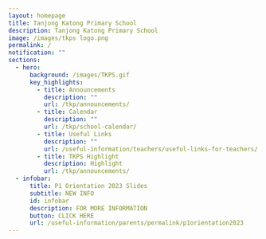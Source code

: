 ```yaml
---
layout: homepage
title: Tanjong Katong Primary School
description: Tanjong Katong Primary School
image: /images/tkps logo.png
permalink: /
notification: ""
sections:
  - hero:
      background: /images/TKPS.gif
      key_highlights:
        - title: Announcements
          description: ""
          url: /tkp/announcements/
        - title: Calendar
          description: ""
          url: /tkp/school-calendar/
        - title: Useful Links
          description: ""
          url: /useful-information/teachers/useful-links-for-teachers/
        - title: TKPS Highlight
          description: Highlight
          url: /tkp/announcements/
  - infobar:
      title: P1 Orientation 2023 Slides
      subtitle: NEW INFO
      id: infobar
      description: FOR MORE INFORMATION
      button: CLICK HERE
      url: /useful-information/parents/permalink/p1orientation2023
---
```

